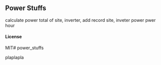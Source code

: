 ## Power Stuffs

calculate power total of site, inverter, add record site, inveter power pwer hour

#### License

MIT# power_stuffs

plaplapla

